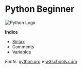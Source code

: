 # Python Beginner


![Python Logo](https://www.python.org/static/community_logos/python-logo-generic.svg)

**Indice**

* [Sintax](https://github.com/rogerio5ouza/python-beginner/tree/master/semana-1)
* Comments
* Variables

_Fonte:_ [python.org](https://docs.python.org/3/tutorial/index.html) e [w3schools.com](https://www.w3schools.com/python/)
